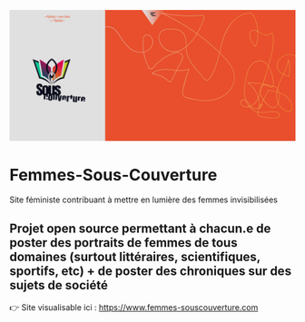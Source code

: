 
![Bannière](https://github.com/JaiUnePoteDev/Femmes-Sous-Couverture/blob/main/FSC%20banner.jpg)

# Femmes-Sous-Couverture
Site féministe contribuant à mettre en lumière des femmes invisibilisées

## Projet open source permettant à chacun.e de poster des portraits de femmes de tous domaines (surtout littéraires, scientifiques, sportifs, etc) + de poster des chroniques sur des sujets de société

👉 Site visualisable ici : https://www.femmes-souscouverture.com


